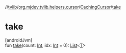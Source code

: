 //[tvlib](../../../index.md)/[org.mjdev.tvlib.helpers.cursor](../index.md)/[CachingCursor](index.md)/[take](take.md)

# take

[androidJvm]\
fun [take](take.md)(count: [Int](https://kotlinlang.org/api/latest/jvm/stdlib/kotlin/-int/index.html), idx: [Int](https://kotlinlang.org/api/latest/jvm/stdlib/kotlin/-int/index.html) = 0): [List](https://kotlinlang.org/api/latest/jvm/stdlib/kotlin.collections/-list/index.html)&lt;[T](index.md)&gt;

